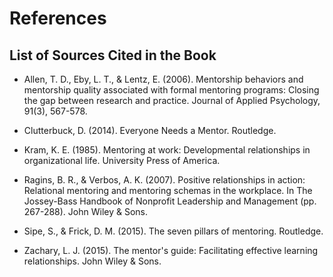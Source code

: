 References
==========

List of Sources Cited in the Book
---------------------------------

* Allen, T. D., Eby, L. T., \& Lentz, E. (2006). Mentorship behaviors and mentorship quality associated with formal mentoring programs: Closing the gap between research and practice. Journal of Applied Psychology, 91(3), 567-578.

* Clutterbuck, D. (2014). Everyone Needs a Mentor. Routledge.

* Kram, K. E. (1985). Mentoring at work: Developmental relationships in organizational life. University Press of America.

* Ragins, B. R., \& Verbos, A. K. (2007). Positive relationships in action: Relational mentoring and mentoring schemas in the workplace. In The Jossey-Bass Handbook of Nonprofit Leadership and Management (pp. 267-288). John Wiley \& Sons.

* Sipe, S., \& Frick, D. M. (2015). The seven pillars of mentoring. Routledge.

* Zachary, L. J. (2015). The mentor's guide: Facilitating effective learning relationships. John Wiley \& Sons.

